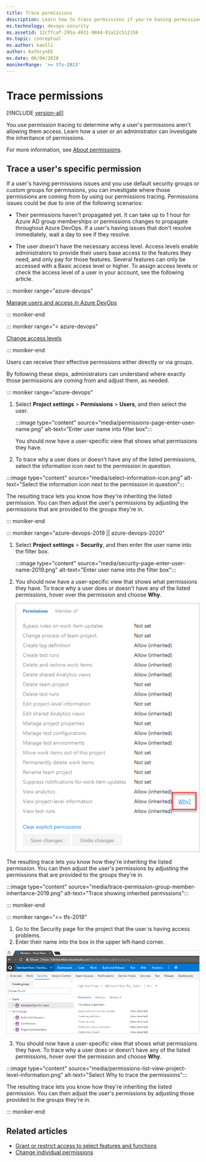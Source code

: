 ```yaml
---
title: Trace permissions
description: Learn how to trace permissions if you're having permissions issues with Azure DevOps
ms.technology: devops-security
ms.assetid: 12cffcaf-295a-4931-9844-81a12c512158
ms.topic: conceptual
ms.author: kaelli
author: KathrynEE
ms.date: 06/04/2020
monikerRange: '>= tfs-2013'
---
```


# Trace permissions

[!INCLUDE [version-all](../../includes/version-all.md)]

You use permission tracing to determine why a user's permissions aren't allowing them access. Learn how a user or an administrator can investigate the inheritance of permissions.

For more information, see [About permissions](about-permissions.md).

## Trace a user's specific permission

If a user's having permissions issues and you use default security groups or custom groups for permissions, you can investigate where those permissions are coming from by using our permissions tracing. Permissions issues could be due to one of the following scenarios:

- Their permissions haven't propagated yet. It can take up to 1 hour for Azure AD group memberships or permissions changes to propagate throughout Azure DevOps. If a user's having issues that don't resolve immediately, wait a day to see if they resolve.

- The user doesn't have the necessary access level. Access levels enable administrators to provide their users base access to the features they need, and only pay for those features. Several features can only be accessed with a Basic access level or higher. To assign access levels or check the access level of a user in your account, see the following article.

::: moniker range="azure-devops"

[Manage users and access in Azure DevOps](../accounts/add-organization-users.md) 

::: moniker-end

::: moniker range="< azure-devops"

[Change access levels](./change-access-levels.md?view=azure-devops)

::: moniker-end

Users can receive their effective permissions either directly or via groups.

By following these steps, administrators can understand where exactly those permissions are coming from and adjust them, as needed.

::: moniker range="azure-devops"

1. Select **Project settings** > **Permissions** > **Users**, and then select the user.

   :::image type="content" source="media/permissions-page-enter-user-name.png" alt-text="Enter user name into filter box":::

   You should now have a user-specific view that shows what permissions they have.

2.  To trace why a user does or doesn't have any of the listed permissions, select the information icon next to the permission in question.

   :::image type="content" source="media/select-information-icon.png" alt-text="Select the information icon next to the permission in question":::

The resulting trace lets you know how they're inheriting the listed permission. You can then adjust the user's permissions by adjusting the permissions that are provided to the groups they're in.

::: moniker-end

::: moniker range="azure-devops-2019 || azure-devops-2020"

1. Select **Project settings** > **Security**, and then enter the user name into the filter box.

   :::image type="content" source="media/security-page-enter-user-name-2019.png" alt-text="Enter user name into the filter box":::

2. You should now have a user-specific view that shows what permissions they have. To trace why a user does or doesn't have any of the listed permissions, hover over the permission and choose **Why**.

   ![Choose Why in permissions list view for project level information](media/permissions-list-view-project-level-information-2019.png)

The resulting trace lets you know how they're inheriting the listed permission. You can then adjust the user's permissions by adjusting the permissions that are provided to the groups they're in.

   :::image type="content" source="media/trace-permission-group-member-inheritance-2019.png" alt-text="Trace showing inherited permissions":::

::: moniker-end

::: moniker range="<= tfs-2018"

1.	Go to the Security page for the project that the user is having access problems.
2.	Enter their name into the box in the upper left-hand corner.
   
   ![Enter user name to view permissions](media/security-page-enter-user-name.png)

3.	You should now have a user-specific view that shows what permissions they have. To trace why a user does or doesn't have any of the listed permissions, hover over the permission and choose **Why**.

   :::image type="content" source="media/permissions-list-view-project-level-information.png" alt-text="Select Why to trace the permissions":::

The resulting trace lets you know how they're inheriting the listed permission. You can then adjust the user's permissions by adjusting those provided to the groups they're in.

::: moniker-end

## Related articles

* [Grant or restrict access to select features and functions](./restrict-access.md?view=azure-devops)
* [Change individual permissions](./change-individual-permissions.md?view=azure-devops)